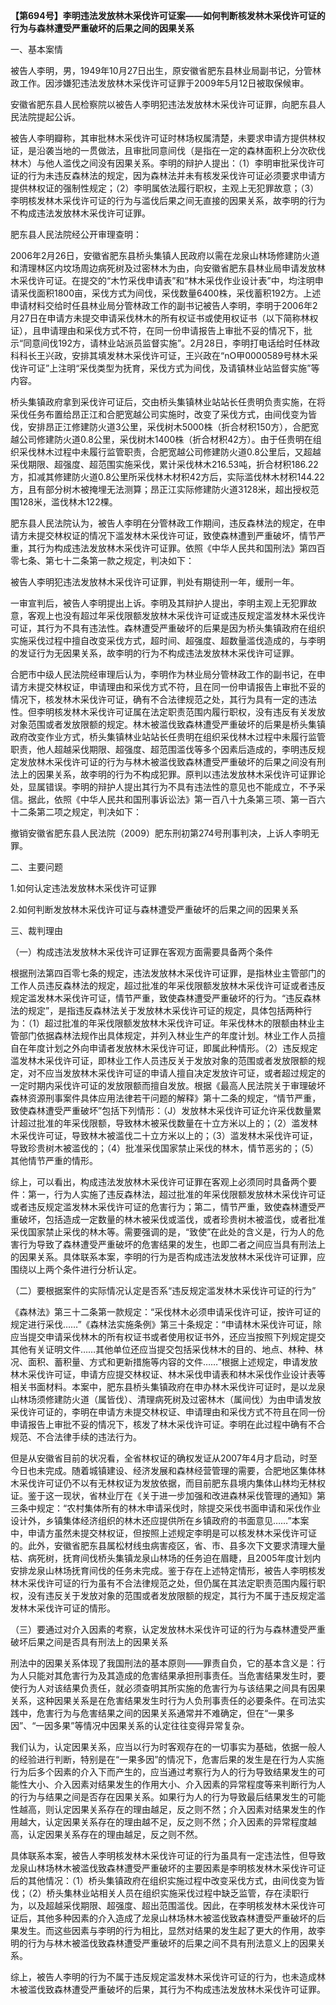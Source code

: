 **【第694号】李明违法发放林木采伐许可证案——如何判断核发林木采伐许可证的行为与森林遭受严重破坏的后果之间的因果关系**

一、基本案情

被告人李明，男，1949年10月27日出生，原安徽省肥东县林业局副书记，分管林政工作。因涉嫌犯违法发放林木采伐许可证罪于2009年5月12日被取保候审。

安徽省肥东县人民检察院以被告人李明犯违法发放林木采伐许可证罪，向肥东县人民法院提起公诉。

被告人李明瓣称，其审批林木采伐许可证时林场权属清楚，未要求申请方提供林权证，是沿袭当地的一贯做法，且审批同意间伐（是指在一定的森林面积上分次砍伐林木）与他人滥伐之间没有因果关系。李明的辩护人提出：（1）李明审批采伐许可证的行为未违反森林法的规定，因为森林法并未有核发采伐许可证必须要求申请方提供林权证的强制性规定；（2）李明属依法履行职权，主观上无犯罪故意；（3）李明核发林木采伐许可证的行为与滥伐后果之间无直接的因果关系，故李明的行为不构成违法发放林木采伐许可证罪。

肥东县人民法院经公开审理查明：

2006年2月26日，安徽省肥东县桥头集镇人民政府以需在龙泉山林场修建防火道和清理林区内坟场周边病死树及过密林木为由，向安徽省肥东县林业局申请发放林木采伐许可证。在提交的“木竹采伐申请表”和“林木采伐作业设计表”中，均注明申请采伐面积1800亩，采伐方式为间伐，采伐数量6400株，采伐蓄积192方。上述申请材料交给时任县林业局分管林政工作的副书记被告人李明，李明于2006年2月27日在申请方未提交申请采伐林木的所有权证书或使用权证书（以下简称林权证），且申请理由和采伐方式不符，在同一份申请报告上审批不妥的情况下，批示“同意间伐192方，请林业站派员监督实施”。2月28日，李明打电话给时任林政科科长王兴政，安排其填发林木采伐许可证，王兴政在“nO甲0000589号林木采伐许可证”上注明“采伐类型为抚育，采伐方式为间伐，及请镇林业站监督实施”等内容。

桥头集镇政府拿到采伐许可证后，交由桥头集镇林业站站长任贵明负责实施，在将采伐任务布置给昂正江和合肥宽越公司实施时，改变了采伐方式，由间伐变为皆伐，安排昂正江修建防火道3公里，采伐树木5000株（折合材积150方），合肥宽越公司修建防火道0.8公里，采伐树木1400株（折合材积42方）。由于任贵明在组织采伐林木过程中未履行监管职责，合肥宽越公司修建防火道0.8公里后，又超越采伐期限、超强度、超范围实施采伐，累计采伐林木216.53吨，折合材积186.22方，扣减其修建防火道0.8公里所采伐林木材积42方后，实际滥伐林木材积144.22方，且有部分树木被掩埋无法测算；昂正江实际修建防火道3128米，超出授权范围128米，滥伐林木122棵。

肥东县人民法院认为，被告人李明在分管林政工作期间，违反森林法的规定，在申请方未提交林权证的情况下滥发林木采伐许可证，致使森林遭到严重破坏，情节严重，其行为构成违法发放林木采伐许可证罪。依照《中华人民共和国刑法》第四百零七条、第七十二条第一款之规定，判决如下：

被告人李明犯违法发放林木采伐许可证罪，判处有期徒刑一年，缓刑一年。

一审宣判后，被告人李明提出上诉。李明及其辩护人提出，李明主观上无犯罪故意，客观上也没有超过年采伐限额发放林木采伐许可证或违反规定滥发林木采伐许可证，其行为不具有违法性。森林遭受严重破坏的后果是因为桥头集镇政府在组织实施采伐过程中擅自改变采伐方式，超时间、超强度、超数量滥伐造成的，与李明的发证行为无因果关系，故李明的行为不构成违法发放林木采伐许可证罪。

合肥市中级人民法院经审理后认为，李明作为林业局分管林政工作的副书记，在申请方未提交林权证，申请理由和采伐方式不符，且在同一份申请报告上审批不妥的情况下，核发林木采伐许可证，确有不合法律规范之处，其行为具有一定的违法性。但李明核发林木采伐许可证属在法定职责范围内履行职权，没有违反有关发放对象范围或者发放限额的规定。林木被滥伐致森林遭受严重破坏的后果是桥头集镇政府改变作业方式，桥头集镇林业站站长任贵明在组织采伐林木过程中未履行监管职责，他人超越采伐期限、超强度、超范围滥伐等多个因素后造成的，李明违反规定发放林木采伐许可证的行为与林木被滥伐致森林遭受严重破坏的后果之间没有刑法上的因果关系，故李明的行为不构成犯罪。原判以违法发放林木采伐许可证罪论处，显属错误。李明的辩护人提出其行为不具有违法性的意见也不能成立，不予采信。据此，依照《中华人民共和国刑事诉讼法》第一百八十九条第三项、第一百六十二条第二项之规定，判决如下：

撤销安徽省肥东县人民法院（2009）肥东刑初第274号刑事判决，上诉人李明无罪。

二、主要问题

1.如何认定违法发放林木采伐许可证罪

2.如何判断发放林木采伐许可证与森林遭受严重破坏的后果之间的因果关系

三、裁判理由

（一）构成违法发放林木采伐许可证罪在客观方面需要具备两个条件

根据刑法第四百零七条的规定，违法发放林木采伐许可证罪，是指林业主管部门的工作人员违反森林法的规定，超过批准的年采伐限额发放林木采伐许可证或者违反规定滥发林木采伐许可证，情节严重，致使森林遭受严重破坏的行为。“违反森林法的规定”，是指违反森林法关于发放林木采伐许可证的规定，具体包括两种行为：（1）超过批准的年采伐限额发放林木采伐许可证。年采伐林木的限额由林业主管部门依据森林法规作出具体规定，并列入林业生产的年度计划。林业工作人员擅自在年度计划之外向申请者发放林木采伐许可证，即属此种情形。（2）违反规定滥发林木采伐许可证，即林业工作人员违反关于发放对象的范围或者发放限额的规定，对不应当发放林木采伐许可证的申请人擅自决定发放许可证，或者超过规定的一定时期内采伐许可证的发放限额而擅自发放。根据《最高人民法院关于审理破坏森林资源刑事案件具体应用法律若干问题的解释》第十二条的规定，“情节严重，致使森林遭受严重破坏”包括下列情形：（J）发放林木采伐许可证允许采伐数量累计超过批准的年采伐限额，导致林木被采伐数量在十立方米以上的；（2）滥发林木采伐许可证，导致林木被滥伐二十立方米以上的；（3）滥发林木采伐许可证，导致珍贵树木被滥伐的；（4）批准采伐国家禁止采伐的林木，情节恶劣的；（5）其他情节严重的情形。

综上，可以看出，构成违法发放林木采伐许可证罪在客观上必须同时具备两个要件：第一，行为人实施了违反森林法，超过批准的年采伐限额发放林木采伐许可证或者违反规定滥发林木采伐许可证的危害行为；第二，情节严重，致使森林遭受严重破坏，包括造成一定数量的林木被采伐或滥伐，或者珍贵树木被滥伐，或者批准采伐国家禁止采伐的林木等。需要强调的是，“致使”在此处的含义是，行为人的危害行为导致了森林遭受严重破坏的危害结果的发生，也即二者之间应当具有刑法上的因果关系。具体联系本案，李明的行为是否构成违法发放林木采伐许可证罪，应围绕以上两个条件进行分析认定。

（二）要根据案件的实际情况认定是否系“违反规定滥发林木采伐许可证的行为”

《森林法》第三十二条第一款规定：“采伐林木必须申请采伐许可证，按许可证的规定进行采伐……”《森林法实施条例》第三十条规定：“申请林木采伐许可证，除应当提交申请采伐林木的所有权证书或者使用权证书外，还应当按照下列规定提交其他有关证明文件……其他单位还应当提交包括采伐林木的目的、地点、林种、林况、面积、蓄积量、方式和更新措施等内容的文件……”根据上述规定，申请发放林木采伐许可证，申请方应提交林权证、林木采伐申请表和林木采伐作业设计表等相关书面材料。本案中，肥东县桥头集镇政府在申办林木采伐许可证时，是以龙泉山林场须修建防火道（属皆伐）、清理病死树及过密林木（属间伐）为由申请发放采伐许可证的，李明在申请方未提交林权证、申请理由和采伐方式不符且在同一份申请报告上审批不妥的情况下，核发了林木采伐许可证。李明在此过程中确有不合规范、不合法律手续的违法行为。

但是从安徽省目前的状况看，全省林权证的确权发证从2007年4月才启动，时至今日也未完成。随着城镇建设、经济发展和森林经营管理的需要，合肥地区集体林木采伐许可证仍不以有无林权证为发放依据，而目前肥东县境内集体山林均无林权证。鉴于这一现状，省林业厅在《关于进一步加强和改进森林采伐管理的通知》第三条中规定：“农村集体所有的林木申请采伐时，除提交采伐书面申请和采伐作业设计外，乡镇集体经济组织的林木还应提供所在乡镇政府的书面意见……”本案中，申请方虽然未提交林权证，但按照上述规定李明是可以核发林木采伐许可证的。此外，安徽省肥东县属松材线虫病害疫区，省、市、县多次下文要求清理大量枯、病死树，抚育间伐桥头集镇龙泉山林场的任务迫在眉睫，且2005年度计划内安排龙泉山林场抚育间伐的任务未完成。鉴于存在上述特定情形，被告人李明核发林木采伐许可证的行为虽有不合法律规范之处，但仍属在其法定职责范围内履行职权，没有违反关于发放对象的范围或者发放限额的规定，其行为不属于违反规定滥发林木采伐许可证的情形。

（三）要通过对介入因素的考察，认定发放林木采伐许可证的行为与森林遭受严重破坏后果之间是否具有刑法上的因果关系

刑法中的因果关系体现了我国刑法的基本原则——罪责自负，它的基本含义是：行为人只能对其危害行为及其造成的危害结果承担刑事责任。当危害结果发生时，要使行为人对该结果负责任，就必须查明其所实施的危害行为与该结果之间具有因果关系，这种因果关系是在危害结果发生时行为人负刑事责任的必要条件。在司法实践中，危害行为与危害结果之间的因果关系通常并不难确定，但在“一果多因”、“一因多果”等情况中因果关系的认定往往变得异常复杂。

我们认为，认定因果关系，应当以行为时客观存在的一切事实为基础，依据一般人的经验进行判断，特别是在“一果多因”的情况下，危害后果的发生是在行为人实施行为后多个因素的介入下而产生的，应当通过考察行为人的行为导致结果发生的可能性大小、介入因素对结果发生的作用大小、介入因素的异常程度等来判断行为人的行为与结果之间是否存在因果关系。如果行为人的行为导致最后结果发生的可能性越高，则认定因果关系存在的理由越足，反之则不然；介入因素对结果发生的作用越大，认定因果关系存在的理由越不足，反之则不然；介入因素的异常程度越高，认定因果关系存在的理由越足，反之则不然。

具体联系本案，被告人李明核发林木采伐许可证的行为虽具有一定违法性，但导致龙泉山林场林木被滥伐致森林遭受严重破坏的主要因素是李明核发林木采伐许可证后的其他情况：（1）桥头集镇政府在组织实施过程中改变采伐方式，由间伐变为皆伐；（2）桥头集林业站相关人员在组织实施采伐过程中缺乏监管，存在渎职行为，以及超越采伐期限、超强度、超出范围滥伐。因此，在李明核发林木采伐许可证后，其他多种因素的介入造成了龙泉山林场林木被滥伐致森林遭受严重破坏的后果发生。而这些因素与李明的行为相比，显然对结果的发生起了更大的作用，故李明的行为与林木被滥伐致森林遭受严重破坏的后果之间不具有刑法意义上的因果关系。

综上，被告人李明的行为不属于违反规定滥发林木采伐许可证的行为，也未造成林木被滥伐致森林遭受严重破坏的后果，其行为不构成违法发放林木采伐许可证罪。